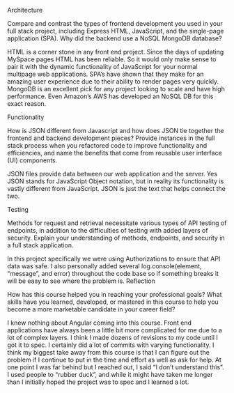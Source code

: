 Architecture

Compare and contrast the types of frontend development you used in your full stack project, including Express HTML, JavaScript, and the single-page application (SPA).
Why did the backend use a NoSQL MongoDB database?

HTML is a corner stone in any front end project. Since the days of updating MySpace pages HTML has been reliable. So it would only make sense to pair it with the dynamic functionality of JavaScript for your normal multipage web applications. SPA’s have shown that they make for an amazing user experience due to their ability to render pages very quickly. MongoDB is an excellent pick for any project looking to scale and have high performance. Even Amazon’s AWS has developed an NoSQL DB for this exact reason. 


Functionality

How is JSON different from Javascript and how does JSON tie together the frontend and backend development pieces?
Provide instances in the full stack process when you refactored code to improve functionality and efficiencies, and name the benefits that come from reusable user interface (UI) components.

JSON files provide data between our web application and the server. Yes JSON stands for JavaScript Object notation, but in reality its functionality is vastly different from JavaScript. JSON is just the text that helps connect the two. 

Testing

Methods for request and retrieval necessitate various types of API testing of endpoints, in addition to the difficulties of testing with added layers of security. Explain your understanding of methods, endpoints, and security in a full stack application.

In this project specifically we were using Authorizations to ensure that API data was safe. I also personally added several log.console(element, “message”, and error) throughout the code base so if something breaks it will be easy to see where the problem is. 
Reflection

How has this course helped you in reaching your professional goals? What skills have you learned, developed, or mastered in this course to help you become a more marketable candidate in your career field?

I knew nothing about Angular coming into this course. Front end applications have always been a little bit more complicated for me due to a lot of complex layers. I think I made dozens of revisions to my code until I got it to spec. I certainly did a lot of commits with varying functionality. I think my biggest take away from this course is that I can figure out the problem if I continue to put in the time and effort as well as ask for help. At one point I was far behind but I reached out, I said “I don’t understand this”. I used people to “rubber duck”, and while it might have taken me longer than I initially hoped the project was to spec and I learned a lot. 
